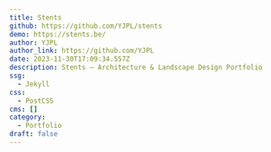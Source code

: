 ```yaml
---
title: Stents
github: https://github.com/YJPL/stents
demo: https://stents.be/
author: YJPL
author_link: https://github.com/YJPL
date: 2023-11-30T17:09:34.557Z
description: ️Stents — Architecture & Landscape Design Portfolio
ssg:
  - Jekyll
css:
  - PostCSS
cms: []
category:
  - Portfolio
draft: false
---
```

